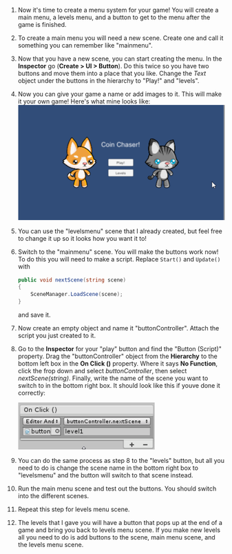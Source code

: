 1. Now it's time to create a menu system for your game! You will create a main menu, a levels menu, and a button to get to the menu after the game is finished.

2. To create a main menu you will need a new scene. Create one and call it something you can remember like "mainmenu". 

3. Now that you have a new scene, you can start creating the menu. In the **Inspector** go (**Create > UI > Button**). Do this twice so you have two buttons and move them into a place that you like. Change the *Text* object under the buttons in the hierarchy to "Play!" and "levels".

4. Now you can give your game a name or add images to it. This will make it your own game! Here's what mine looks like:
![](/assets/mainmenu.png)

5. You can use the "levelsmenu" scene that I already created, but feel free to change it up so it looks how you want it to! 

6. Switch to the "mainmenu" scene. You will make the buttons work now! To do this you will need to make a script. Replace `Start()` and `Update()` with
    
    ```csharp
    public void nextScene(string scene)
    {
        SceneManager.LoadScene(scene);
    }
    ```
    
    and save it.
    
7. Now create an empty object and name it "buttonController". Attach the script you just created to it.

8. Go to the **Inspector** for your "play" button and find the "Button (Script)" property. Drag the "buttonController" object from the **Hierarchy** to the bottom left box in the **On Click ()** property. Where it says **No Function**, click the frop down and select *buttonController*, then select *nextScene(string)*. Finally, write the name of the scene you want to switch to in the bottom right box. It should look like this if youve done it correctly:

    ![](/assets/onclick.png)
    
9. You can do the same process as step 8 to the "levels" button, but all you need to do is change the scene name in the bottom right box to "levelsmenu" and the button will switch to that scene instead.

10. Run the main menu scene and test out the buttons. You should switch into the different scenes. 

11. Repeat this step for levels menu scene. 

12. The levels that I gave you will have a button that pops up at the end of a game and bring you back to levels menu scene. If you make new levels all you need to do is add buttons to the scene, main menu scene, and the levels menu scene. 